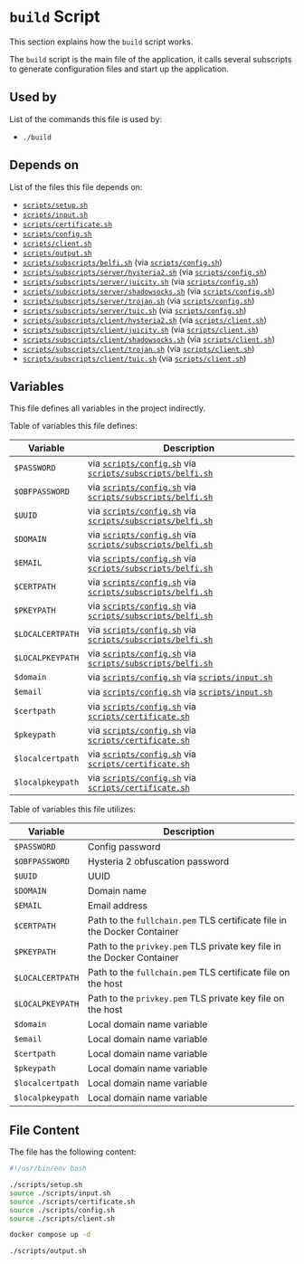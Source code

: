 # `build` Script

This section explains how the `build` script works.

The `build` script is the main file of the application, it calls several subscripts to generate configuration files and start up the application.

## Used by

List of the commands this file is used by:

- `./build`

## Depends on 

List of the files this file depends on:

- [`scripts/setup.sh`](scripts/setup-sh)
- [`scripts/input.sh`](scripts/input-sh)
- [`scripts/certificate.sh`](scripts/certificate-sh)
- [`scripts/config.sh`](scripts/config-sh)
- [`scripts/client.sh`](scripts/client-sh)
- [`scripts/output.sh`](scripts/output-sh)
- [`scripts/subscripts/belfi.sh`](scripts/subscripts/belfi-sh) (via [`scripts/config.sh`](scripts/config-sh))
- [`scripts/subscripts/server/hysteria2.sh`](scripts/subscripts/server/hysteria2-sh) (via [`scripts/config.sh`](scripts/config-sh))
- [`scripts/subscripts/server/juicity.sh`](scripts/subscripts/server/juicity-sh) (via [`scripts/config.sh`](scripts/config-sh))
- [`scripts/subscripts/server/shadowsocks.sh`](scripts/subscripts/server/shadowsocks-sh) (via [`scripts/config.sh`](scripts/config-sh))
- [`scripts/subscripts/server/trojan.sh`](scripts/subscripts/server/trojan-sh) (via [`scripts/config.sh`](scripts/config-sh))
- [`scripts/subscripts/server/tuic.sh`](scripts/subscripts/server/tuic-sh) (via [`scripts/config.sh`](scripts/config-sh))
- [`scripts/subscripts/client/hysteria2.sh`](scripts/subscripts/client/hysteria2-sh) (via [`scripts/client.sh`](scripts/client-sh))
- [`scripts/subscripts/client/juicity.sh`](scripts/subscripts/client/juicity-sh) (via [`scripts/client.sh`](scripts/client-sh))
- [`scripts/subscripts/client/shadowsocks.sh`](scripts/subscripts/client/shadowsocks-sh) (via [`scripts/client.sh`](scripts/client-sh))
- [`scripts/subscripts/client/trojan.sh`](scripts/subscripts/client/trojan-sh) (via [`scripts/client.sh`](scripts/client-sh))
- [`scripts/subscripts/client/tuic.sh`](scripts/subscripts/client/tuic-sh) (via [`scripts/client.sh`](scripts/client-sh))

## Variables

This file defines all variables in the project indirectly.

Table of variables this file defines:

| Variable       | Description                                                   |
|----------------|---------------------------------------------------------------|
| `$PASSWORD`     | via [`scripts/config.sh`](scripts/config-sh) via [`scripts/subscripts/belfi.sh`](scripts/subscripts/belfi-sh)|
| `$OBFPASSWORD`     | via [`scripts/config.sh`](scripts/config-sh) via [`scripts/subscripts/belfi.sh`](scripts/subscripts/belfi-sh)|
| `$UUID`  | via [`scripts/config.sh`](scripts/config-sh) via [`scripts/subscripts/belfi.sh`](scripts/subscripts/belfi-sh)|
| `$DOMAIN`     | via [`scripts/config.sh`](scripts/config-sh) via [`scripts/subscripts/belfi.sh`](scripts/subscripts/belfi-sh)|
| `$EMAIL`     | via [`scripts/config.sh`](scripts/config-sh) via [`scripts/subscripts/belfi.sh`](scripts/subscripts/belfi-sh)|
| `$CERTPATH`     | via [`scripts/config.sh`](scripts/config-sh) via [`scripts/subscripts/belfi.sh`](scripts/subscripts/belfi-sh)|
| `$PKEYPATH`     | via [`scripts/config.sh`](scripts/config-sh) via [`scripts/subscripts/belfi.sh`](scripts/subscripts/belfi-sh)|
| `$LOCALCERTPATH`     | via [`scripts/config.sh`](scripts/config-sh) via [`scripts/subscripts/belfi.sh`](scripts/subscripts/belfi-sh)|
| `$LOCALPKEYPATH`  | via [`scripts/config.sh`](scripts/config-sh) via [`scripts/subscripts/belfi.sh`](scripts/subscripts/belfi-sh)|
| `$domain`     | via [`scripts/config.sh`](scripts/config-sh) via [`scripts/input.sh`](scripts/input-sh)|
| `$email`     | via [`scripts/config.sh`](scripts/config-sh) via [`scripts/input.sh`](scripts/input-sh)|
| `$certpath`     | via [`scripts/config.sh`](scripts/config-sh) via [`scripts/certificate.sh`](scripts/certificate-sh)|
| `$pkeypath`     | via [`scripts/config.sh`](scripts/config-sh) via [`scripts/certificate.sh`](scripts/certificate-sh)|
| `$localcertpath`     | via [`scripts/config.sh`](scripts/config-sh) via [`scripts/certificate.sh`](scripts/certificate-sh)|
| `$localpkeypath`  | via [`scripts/config.sh`](scripts/config-sh) via [`scripts/certificate.sh`](scripts/certificate-sh)|

Table of variables this file utilizes:

| Variable       | Description                                                   |
|----------------|---------------------------------------------------------------|
| `$PASSWORD`     | Config password|
| `$OBFPASSWORD`     | Hysteria 2 obfuscation password|
| `$UUID`  | UUID|
| `$DOMAIN`     | Domain name|
| `$EMAIL`     | Email address|
| `$CERTPATH`     | Path to the `fullchain.pem` TLS certificate file in the Docker Container|
| `$PKEYPATH`     | Path to the `privkey.pem` TLS private key file in the Docker Container|
| `$LOCALCERTPATH`     | Path to the `fullchain.pem` TLS certificate file on the host|
| `$LOCALPKEYPATH`  | Path to the `privkey.pem` TLS private key file on the host|
| `$domain`     | Local domain name variable|
| `$email`     | Local domain name variable|
| `$certpath`     | Local domain name variable|
| `$pkeypath`     | Local domain name variable|
| `$localcertpath`     | Local domain name variable|
| `$localpkeypath`  | Local domain name variable|

## File Content

The file has the following content:

```bash
#!/usr/bin/env bash

./scripts/setup.sh
source ./scripts/input.sh
source ./scripts/certificate.sh
source ./scripts/config.sh
source ./scripts/client.sh

docker compose up -d

./scripts/output.sh
```